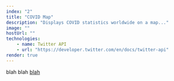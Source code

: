```yaml
---
index: "2"
title: "COVID Map"
description: "Displays COVID statistics worldwide on a map..."
image: ""
hostUrl: ""
technologies: 
    - name: Twitter API
    - url: "https://developer.twitter.com/en/docs/twitter-api"
render: true
---
```


blah blah [blah]()